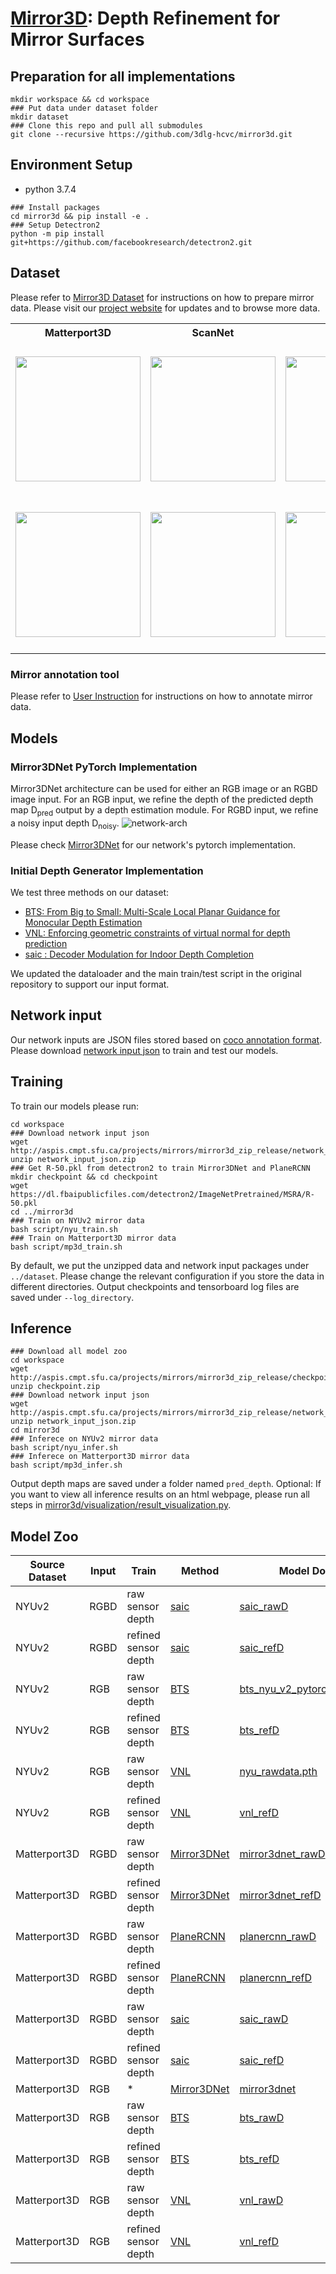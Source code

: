 # [Mirror3D](https://github.com/3dlg-hcvc/mirror3d): Depth Refinement for Mirror Surfaces
                            




## Preparation for all implementations

```shell
mkdir workspace && cd workspace
### Put data under dataset folder
mkdir dataset
### Clone this repo and pull all submodules
git clone --recursive https://github.com/3dlg-hcvc/mirror3d.git

```

## Environment Setup

- python 3.7.4

```shell
### Install packages 
cd mirror3d && pip install -e .
### Setup Detectron2
python -m pip install git+https://github.com/facebookresearch/detectron2.git
```

## Dataset

Please refer to [Mirror3D Dataset](https://github.com/3dlg-hcvc/mirror3d/blob/main/docs/Mirror3D_dataset.md) for instructions on how to prepare mirror data. Please visit our [project website](https://github.com/3dlg-hcvc/mirror3d) for updates and to browse more data.


<table width="80%" border="0" >


<tr>
<th>
Matterport3D
</th>
<th>
ScanNet
</th>
<th>
NYUv2
</th>
</tr>

<tr>
<td align="center" valign="center" style="width:30%;height: 250px;">
<img width=auto height="200" src="docs/readme_img/mp3d-data.png" />
</td>
<td align="center" valign="center" style="width:30%;height: 250px;">
<img width=auto height="200" src="docs/readme_img/scannet-data.png" />
</td>
<td align="center" valign="center" style="width:30%;height: 250px;">
<img width=auto height="200" src="docs/readme_img/nyu-data.png" />
</td>
</tr>


<tr color="white">
<td align="center" valign="center" style="width:30%;height: 250px;">
<img width=auto height="200" src="docs/readme_img/mp3d-data.gif" />
</td>
<td align="center" valign="center" style="width:30%;height: 250px;">
<img width=auto height="200" src="docs/readme_img/scannet-data.gif" />
</td>
<td align="center" valign="center" style="width:30%;height: 250px;">
<img width=auto height="200" src="docs/readme_img/nyu-data.gif" />
</td>
</tr>



</table>

<!--![network-arch](http://aspis.cmpt.sfu.ca/projects/mirrors/mirror3d_zip_release/img/readme_img/mp3d-data.gif)-->

### Mirror annotation tool
Please refer to [User Instruction](https://github.com/3dlg-hcvc/mirror3d/blob/main/docs/user_instruction.md) for instructions on how to annotate mirror data. 


## Models

### Mirror3DNet PyTorch Implementation

Mirror3DNet architecture can be used for either an RGB image or an RGBD image input. For an RGB input, we refine the depth of the predicted depth map D<sub>pred</sub> output by a depth estimation module. For RGBD input, we refine a noisy input depth D<sub>noisy</sub>.
![network-arch](docs/readme_img/network-arch-cr-new.png)

Please check [Mirror3DNet](https://github.com/3dlg-hcvc/mirror3d/tree/main/mirror3dnet) for our network's pytorch implementation. 

### Initial Depth Generator Implementation

We test three methods on our dataset:

- [BTS: From Big to Small: Multi-Scale Local Planar Guidance for Monocular Depth Estimation](https://github.com/cogaplex-bts/bts)
- [VNL: Enforcing geometric constraints of virtual normal for depth prediction](https://github.com/YvanYin/VNL_Monocular_Depth_Prediction)
- [saic : Decoder Modulation for Indoor Depth Completion](https://github.com/saic-vul/saic_depth_completion/tree/94bececdf12bb9867ce52c970bb2d11dee948d37)

We updated the dataloader and the main train/test script in the original repository to support our input format. 

## Network input

Our network inputs are JSON files stored based on [coco annotation format](https://cocodataset.org/#home). Please download [network input json](http://aspis.cmpt.sfu.ca/projects/mirrors/mirror3d_zip_release/network_input_json.zip) to train and test our models. 

## Training

To train our models please run:

```shell
cd workspace
### Download network input json
wget http://aspis.cmpt.sfu.ca/projects/mirrors/mirror3d_zip_release/network_input_json.zip
unzip network_input_json.zip
### Get R-50.pkl from detectron2 to train Mirror3DNet and PlaneRCNN
mkdir checkpoint && cd checkpoint
wget https://dl.fbaipublicfiles.com/detectron2/ImageNetPretrained/MSRA/R-50.pkl
cd ../mirror3d
### Train on NYUv2 mirror data
bash script/nyu_train.sh
### Train on Matterport3D mirror data
bash script/mp3d_train.sh
```

By default, we put the unzipped data and network input packages under `../dataset`. Please change the relevant configuration if you store the data in different directories. Output checkpoints and tensorboard log files are saved under `--log_directory`.

## Inference

```shell
### Download all model zoo
cd workspace
wget http://aspis.cmpt.sfu.ca/projects/mirrors/mirror3d_zip_release/checkpoint.zip
unzip checkpoint.zip
### Download network input json
wget http://aspis.cmpt.sfu.ca/projects/mirrors/mirror3d_zip_release/network_input_json.zip
unzip network_input_json.zip
cd mirror3d
### Inferece on NYUv2 mirror data
bash script/nyu_infer.sh
### Inferece on Matterport3D mirror data
bash script/mp3d_infer.sh
```

Output depth maps are saved under a folder named `pred_depth`. Optional: If you want to view all inference results on an html webpage, please run all steps in [mirror3d/visualization/result_visualization.py](https://github.com/3dlg-hcvc/mirror3d/blob/main/mirror3d/visualization/result_visualization.py).  


## Model Zoo

| **Source Dataset** | **Input** | **Train**            | **Method**                                                                                              | **Model Download**                                                                                                        |
|--------------------|-----------|----------------------|---------------------------------------------------------------------------------------------------------|---------------------------------------------------------------------------------------------------------------------------|
| NYUv2              | RGBD      | raw sensor depth     | [saic](https://github.com/saic-vul/saic_depth_completion/tree/94bececdf12bb9867ce52c970bb2d11dee948d37) | [saic_rawD](http://aspis.cmpt.sfu.ca/projects/mirrors/mirror3d_zip_release/checkpoint/nyu/saic_rawD.zip)                  |
| NYUv2              | RGBD      | refined sensor depth | [saic](https://github.com/saic-vul/saic_depth_completion/tree/94bececdf12bb9867ce52c970bb2d11dee948d37) | [saic_refD](http://aspis.cmpt.sfu.ca/projects/mirrors/mirror3d_zip_release/checkpoint/nyu/saic_refD.zip)                  |
| NYUv2              | RGB       | raw sensor depth     | [BTS](https://github.com/cogaplex-bts/bts)                                                              | [bts_nyu_v2_pytorch_densenet161](https://cogaplex-bts.s3.ap-northeast-2.amazonaws.com/bts_nyu_v2_pytorch_densenet161.zip) |
| NYUv2              | RGB       | refined sensor depth | [BTS](https://github.com/cogaplex-bts/bts)                                                              | [bts_refD](http://aspis.cmpt.sfu.ca/projects/mirrors/mirror3d_zip_release/checkpoint/nyu/bts_refD.zip)                    |
| NYUv2              | RGB       | raw sensor depth     | [VNL](https://github.com/YvanYin/VNL_Monocular_Depth_Prediction)                                        | [nyu_rawdata.pth](https://cloudstor.aarnet.edu.au/plus/s/7kdsKYchLdTi53p)                                                 |
| NYUv2              | RGB       | refined sensor depth | [VNL](https://github.com/YvanYin/VNL_Monocular_Depth_Prediction)                                        | [vnl_refD](http://aspis.cmpt.sfu.ca/projects/mirrors/mirror3d_zip_release/checkpoint/nyu/vnl_refD.zip)                    |
| Matterport3D       | RGBD      | raw sensor depth     | [Mirror3DNet](https://github.com/3dlg-hcvc/mirror3d/tree/main/mirror3dnet)                              | [mirror3dnet_rawD](http://aspis.cmpt.sfu.ca/projects/mirrors/mirror3d_zip_release/checkpoint/mp3d/mirror3dnet_rawD.zip)   |
| Matterport3D       | RGBD      | refined sensor depth | [Mirror3DNet](https://github.com/3dlg-hcvc/mirror3d/tree/main/mirror3dnet)                              | [mirror3dnet_refD](http://aspis.cmpt.sfu.ca/projects/mirrors/mirror3d_zip_release/checkpoint/mp3d/mirror3dnet_refD.zip)   |
| Matterport3D       | RGBD      | raw sensor depth     | [PlaneRCNN](https://github.com/NVlabs/planercnn/tree/01e03fe5a97b7afc4c5c4c3090ddc9da41c071bd)          | [planercnn_rawD](http://aspis.cmpt.sfu.ca/projects/mirrors/mirror3d_zip_release/checkpoint/mp3d/planercnn_rawD.zip)       |
| Matterport3D       | RGBD      | refined sensor depth | [PlaneRCNN](https://github.com/NVlabs/planercnn/tree/01e03fe5a97b7afc4c5c4c3090ddc9da41c071bd)          | [planercnn_refD](http://aspis.cmpt.sfu.ca/projects/mirrors/mirror3d_zip_release/checkpoint/mp3d/planercnn_refD.zip)       |
| Matterport3D       | RGBD      | raw sensor depth     | [saic](https://github.com/saic-vul/saic_depth_completion/tree/94bececdf12bb9867ce52c970bb2d11dee948d37) | [saic_rawD](http://aspis.cmpt.sfu.ca/projects/mirrors/mirror3d_zip_release/checkpoint/mp3d/saic_rawD.zip)                 |
| Matterport3D       | RGBD      | refined sensor depth | [saic](https://github.com/saic-vul/saic_depth_completion/tree/94bececdf12bb9867ce52c970bb2d11dee948d37) | [saic_refD](http://aspis.cmpt.sfu.ca/projects/mirrors/mirror3d_zip_release/checkpoint/mp3d/saic_refD.zip)                 |
| Matterport3D       | RGB       | *                    | [Mirror3DNet](https://github.com/3dlg-hcvc/mirror3d/tree/main/mirror3dnet)                              | [mirror3dnet](http://aspis.cmpt.sfu.ca/projects/mirrors/mirror3d_zip_release/checkpoint/mp3d/mirror3dnet_normal_10.zip)   |
| Matterport3D       | RGB       | raw sensor depth     | [BTS](https://github.com/cogaplex-bts/bts)                                                              | [bts_rawD](http://aspis.cmpt.sfu.ca/projects/mirrors/mirror3d_zip_release/checkpoint/mp3d/bts_rawD.zip)                   |
| Matterport3D       | RGB       | refined sensor depth | [BTS](https://github.com/cogaplex-bts/bts)                                                              | [bts_refD](http://aspis.cmpt.sfu.ca/projects/mirrors/mirror3d_zip_release/checkpoint/mp3d/bts_refD.zip)                   |
| Matterport3D       | RGB       | raw sensor depth     | [VNL](https://github.com/YvanYin/VNL_Monocular_Depth_Prediction)                                        | [vnl_rawD](http://aspis.cmpt.sfu.ca/projects/mirrors/mirror3d_zip_release/checkpoint/mp3d/vnl_rawD.zip)                   |
| Matterport3D       | RGB       | refined sensor depth | [VNL](https://github.com/YvanYin/VNL_Monocular_Depth_Prediction)                                        | [vnl_refD](http://aspis.cmpt.sfu.ca/projects/mirrors/mirror3d_zip_release/checkpoint/mp3d/vnl_refD.zip)                   |


